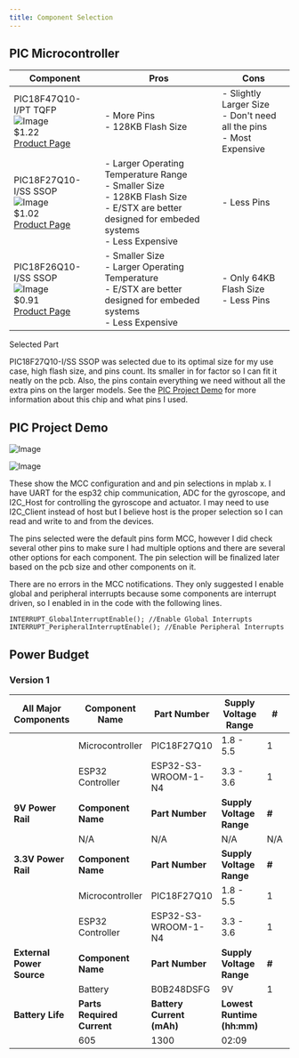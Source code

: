 ```yaml
---
title: Component Selection
---
```


## PIC Microcontroller

| **Component** | **Pros** | **Cons** |
|---------------|----------|----------|
| PIC18F47Q10-I/PT TQFP<br>![Image](https://github.com/user-attachments/assets/6d7fc249-07ad-4904-bfbb-ba29c82f6786)<br>$1.22<br>[Product Page](https://www.microchip.com/en-us/product/PIC18F47Q10#product-purchase) | - More Pins<br>- 128KB Flash Size | - Slightly Larger Size<br>- Don't need all the pins<br>- Most Expensive |
| PIC18F27Q10-I/SS SSOP<br>![Image](https://github.com/user-attachments/assets/5fc13709-1fcc-4bf5-b8de-9e213ad720b4)<br>$1.02<br>[Product Page](https://www.microchip.com/en-us/product/PIC18F27Q10) | - Larger Operating Temperature Range<br>- Smaller Size<br>- 128KB Flash Size<br>- E/STX are better designed for embeded systems<br>- Less Expensive | - Less Pins |
| PIC18F26Q10-I/SS SSOP<br>![Image](https://github.com/user-attachments/assets/ae1ad637-cbbb-40eb-9a5e-984ea9c86cd8)<br>$0.91<br>[Product Page](https://www.microchip.com/en-us/product/PIC18F26Q10) | - Smaller Size<br>- Larger Operating Temperature<br>- E/STX are better designed for embeded systems<br>- Less Expensive | - Only 64KB Flash Size<br>- Less Pins |

Selected Part

PIC18F27Q10-I/SS SSOP was selected due to its optimal size for my use case, high flash size, and pins count. Its smaller in for factor so I can fit it neatly on the pcb. Also, the pins contain everything we need without all the extra pins on the larger models. See the [PIC Project Demo](#PIC-Project-Demo) for more information about this chip and what pins I used.

## PIC Project Demo

![Image](https://github.com/user-attachments/assets/347ae521-e0a8-4c0f-9ddc-49590972ea65)

![Image](https://github.com/user-attachments/assets/fa33effc-904e-42d7-9f16-b8a310933e59)

These show the MCC configuration and and pin selections in mplab x. I have UART for the esp32 chip communication, ADC for the gyroscope, and I2C_Host for controlling the gyroscope and actuator. I may need to use I2C_Client instead of host but I believe host is the proper selection so I can read and write to and from the devices.

The pins selected were the default pins form MCC, however I did check several other pins to make sure I had multiple options and there are several other options for each component. The pin selection will be finalized later based on the pcb size and other components on it.

There are no errors in the MCC notifications. They only suggested I enable global and peripheral interrupts because some components are interrupt driven, so I enabled in in the code with the following lines.
```
INTERRUPT_GlobalInterruptEnable(); //Enable Global Interrupts
INTERRUPT_PeripheralInterruptEnable(); //Enable Peripheral Interrupts
```

## Power Budget

### Version 1

| **All Major Components** | **Component Name** | **Part Number** | **Supply Voltage Range** | **#** | **Max Current (mA)** |
|---|---|---|---|---|---|
|  | Microcontroller | PIC18F27Q10 | 1.8 - 5.5 | 1 | 250 |
|  | ESP32 Controller | ESP32-S3-WROOM-1-N4 | 3.3 - 3.6 | 1 | 355 |
| **9V Power Rail** | **Component Name** | **Part Number** | **Supply Voltage Range** | **#** | **Max Current (mA)** |
|  | N/A | N/A | N/A | N/A | N/A |
| **3.3V Power Rail** | **Component Name** | **Part Number** | **Supply Voltage Range** | **#** | **Max Current (mA)** |
|  | Microcontroller | PIC18F27Q10 | 1.8 - 5.5 | 1 | 250 |
|  | ESP32 Controller | ESP32-S3-WROOM-1-N4 | 3.3 - 3.6 | 1 | 355 |
| **External Power Source** | **Component Name** | **Part Number** | **Supply Voltage Range** | **#** | **Current Supplied (mAh)** |
|  | Battery | B0B248DSFG | 9V | 1 | 1300 |
| **Battery Life** | **Parts Required Current** | **Battery Current (mAh)** | **Lowest Runtime (hh:mm)** |  |  |
|  | 605 | 1300 | 02:09 |  |  |
